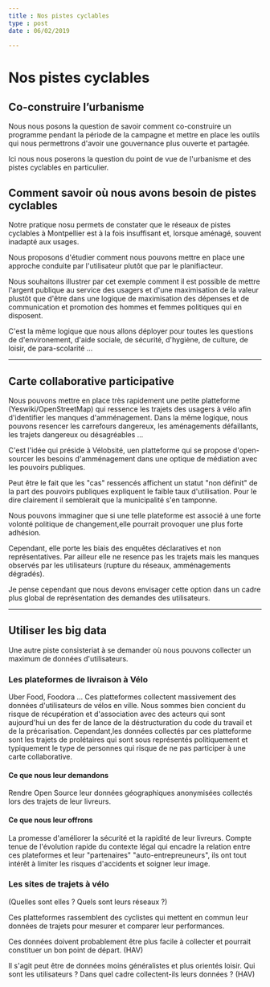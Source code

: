 ```yaml
---
title : Nos pistes cyclables
type : post
date : 06/02/2019

---
```

# Nos pistes cyclables

## Co-construire l’urbanisme

Nous nous posons la question de savoir comment co-construire un programme pendant la période de la campagne et mettre en place les outils qui nous permettrons d'avoir une gouvernance plus ouverte et partagée.

Ici nous nous poserons la question du point de vue de l'urbanisme et des pistes cyclables en particulier.

## Comment savoir où nous avons besoin de pistes cyclables

Notre pratique nosu permets de constater que le réseaux de pistes cyclables à Montpellier est à la fois insuffisant et, lorsque aménagé, souvent inadapté aux usages.

Nous proposons d'étudier comment nous pouvons mettre en place une approche conduite par l'utilisateur plutôt que par le planifiacteur.

Nous souhaitons illustrer par cet exemple comment il est possible de mettre l'argent publique au service des usagers et d'une maximisation de la valeur plustôt que d'être dans une logique de maximisation des dépenses et de communication et promotion des hommes et femmes politiques qui en disposent.

C'est la même logique que nous allons déployer pour toutes les questions de d'environement, d'aide sociale, de sécurité, d'hygiène, de culture, de loisir, de para-scolarité ...

---

## Carte collaborative participative

Nous pouvons mettre en place très rapidement une petite platteforme (Yeswiki/OpenStreetMap) qui ressence les trajets des usagers à vélo afin d'identifier les manques d'amménagement. Dans la même logique, nous pouvons resencer les carrefours dangereux, les aménagements défaillants, les trajets dangereux ou désagréables ...

C'est l'idée qui préside à Vélobsité, uen platteforme qui se propose d'open-sourcer les besoins d'amménagement dans une optique de médiation avec les pouvoirs publiques.

Peut être le fait que les "cas" ressencés affichent un statut "non définit" de la part des pouvoirs publiques expliquent le faible taux d'utilisation. Pour le dire clairement il semblerait que la municipalité s'en tamponne.

Nous pouvons immaginer que si une telle plateforme est associé à une forte volonté politique de changement,elle pourrait provoquer une plus forte adhésion.

Cependant, elle porte les biais des enquêtes déclaratives et non représentatives. Par ailleur elle ne resence pas les trajets mais les manques observés par les utilisateurs (rupture du réseaux, amménagements dégradés).

Je pense cependant que nous devons envisager cette option dans un cadre plus global de représentation des demandes des utilisateurs.

---

## Utiliser les big data

Une autre piste consisteriat à se demander où nous pouvons collecter un maximum de données d'utilisateurs.

### Les plateformes de livraison à Vélo

Uber Food, Foodora ... Ces platteformes collectent massivement des données d'utilisateurs de vélos en ville. Nous sommes bien concient du risque de récupération et d'association avec des acteurs qui sont aujourd'hui un des fer de lance de la déstructuration du code du travail et de la précarisation. Cependant,les données collectés par ces platteforme sont les trajets de prolétaires qui sont sous représentés politiquement et typiquement le type de personnes qui risque de ne pas participer à une carte collaborative.

#### Ce que nous leur demandons

 Rendre Open Source leur données géographiques anonymisées collectés lors des trajets de leur livreurs.

#### Ce que nous leur offrons

La promesse d'améliorer la sécurité et la rapidité de leur livreurs. Compte tenue de l'évolution rapide du contexte légal qui encadre la relation entre ces plateformes et leur "partenaires" "auto-entrepreuneurs", ils ont tout intérêt à limiter les risques d'accidents et soigner leur image.

### Les sites de trajets à vélo

(Quelles sont elles ? Quels sont leurs réseaux ?)

Ces platteformes rassemblent des cyclistes qui mettent en commun leur données de trajets pour mesurer et comparer leur performances.

Ces données doivent probablement être plus facile à collecter et pourrait constituer un bon point de départ. (HAV)

Il s'agit peut être de données moins généralistes et plus orientés loisir. Qui sont les utilisateurs ? Dans quel cadre collectent-ils leurs données ? (HAV)